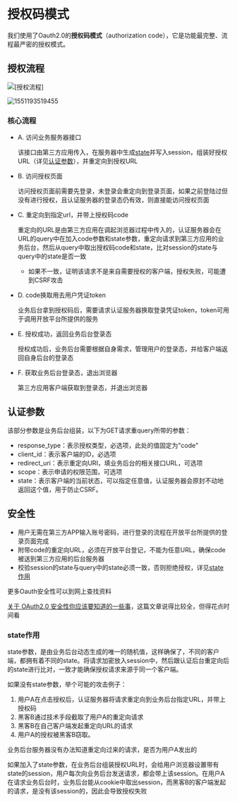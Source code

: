 # 授权码模式

我们使用了Oauth2.0的**授权码模式**（authorization code），它是功能最完整、流程最严密的授权模式。



## 授权流程

![[授权流程]](/egg-stu-oauth/授权流程.jpg)

![1551193519455](C:\Users\56337\AppData\Roaming\Typora\typora-user-images\1551193519455.png)

### 核心流程

+ A. 访问业务服务器接口

  该接口由第三方应用传入，在服务器中生成[state](#state作用)并写入session，组装好授权URL（详见[认证参数](#认证参数)），并重定向到授权URL

+ B. 访问授权页面

  访问授权页面前需要先登录，未登录会重定向到登录页面，如果之前登陆过但没有进行授权，且认证服务器的登录态仍有效，则直接能访问授权页面

+ C. 重定向到指定url，并带上授权码code

  重定向的URL是由第三方应用在调起浏览器过程中传入的，认证服务器会在URL的query中在加入code参数和state参数，重定向请求到第三方应用的业务后台，然后从query中取出授权码code和state，比对session的state与query中的state是否一致

  +  如果不一致，证明该请求不是来自需要授权的客户端，授权失败，可能遭到CSRF攻击

+ D. code换取用去用户凭证token

  业务后台拿到授权码后，需要请求认证服务器换取登录凭证token，token可用于调用开放平台所提供的服务

+ E. 授权成功，返回业务后台登录态

  授权成功后，业务后台需要根据自身需求，管理用户的登录态，并给客户端返回自身后台的登录态

+ F. 获取业务后台登录态，退出浏览器

  第三方应用客户端获取到登录态，并退出浏览器



## 认证参数

该部分参数是业务后台组装，以下为GET请求重query所带的参数：

- response_type：表示授权类型，必选项，此处的值固定为"code"
- client_id：表示客户端的ID，必选项
- redirect_uri：表示重定向URI，填业务后台的相关接口URL，可选项
- scope：表示申请的权限范围，可选项
- state：表示客户端的当前状态，可以指定任意值，认证服务器会原封不动地返回这个值，用于防止CSRF。



## 安全性

+ 用户无需在第三方APP输入账号密码，进行登录的流程在开放平台所提供的登录页面完成
+ 附带code的重定向URL，必须在开放平台登记，不能为任意URL，确保code被送到第三方应用的后台服务器
+ 校验session的state与query中的state必须一致，否则拒绝授权，详见[state作用](#state作用)

更多Oauth安全性可以到网上查找资料

[关于 OAuth2.0 安全性你应该要知道的一些事](https://www.chrisyue.com/security-issue-about-oauth-2-0-you-should-know.html)，这篇文章说得比较全，但得花点时间看



### state作用

state参数，是由业务后台动态生成的唯一的随机值，这样确保了，不同的客户端，都拥有着不同的state。将请求加密放入session中，然后跟认证后台重定向后的state进行比对，一致才能确保授权请求来源于同一个客户端。

如果没有state参数，举个可能的攻击例子：

1. 用户A在点击授权后，认证服务器将请求重定向到业务后台指定URL，并带上授权码
2. 黑客B通过技术手段截取了用户A的重定向请求
3. 黑客B在自己客户端发起重定向URL的请求
4. 用户A的授权被黑客B窃取。

业务后台服务器没有办法知道重定向过来的请求，是否为用户A发出的

如果加入了state参数，在业务后台组装授权URL时，会给用户浏览器设置带有state的session，用户每次向业务后台发送请求，都会带上该session。在用户A在请求业务后台时，业务后台能从cookie中取出session，而黑客B的客户端发起的请求，是没有该session的，因此会导致授权失败